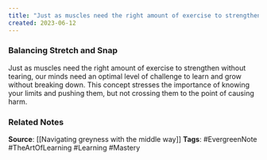 ```yaml
---
title: "Just as muscles need the right amount of exercise to strengthen without tearing, our minds need an optimal level of challenge to learn and grow without breaking down"
created: 2023-06-12
---
```


### Balancing Stretch and Snap
Just as muscles need the right amount of exercise to strengthen without tearing, our minds need an optimal level of challenge to learn and grow without breaking down. This concept stresses the importance of knowing your limits and pushing them, but not crossing them to the point of causing harm.

### Related Notes
**Source**: [[Navigating greyness with the middle way]]
**Tags**: #EvergreenNote #TheArtOfLearning #Learning #Mastery 